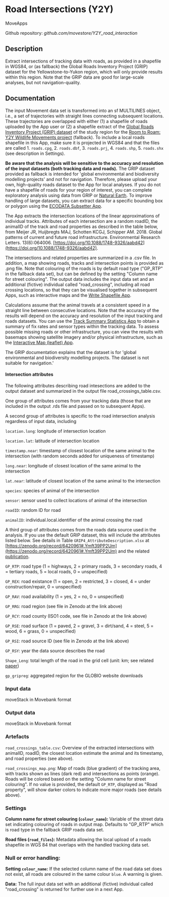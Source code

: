 # Road Intersections (Y2Y)
MoveApps

Github repository: *github.com/movestore/Y2Y_road_interaction*

## Description
Extract intersections of tracking data with roads, as provided in a shapefile in WGS84, or (as fallback) the Global Roads Inventory Project (GRIP) dataset for the Yellowstone-to-Yukon region, which will only provide results within this region. Note that the GRIP data are good for large-scale analyses, but not navigation-quality.

## Documentation
The input Movement data set is transformed into an sf MULTILINES object, i.e., a set of trajectories with straight lines connecting subsequent locations. These trajectories are overlapped with either (1) a shapefile of roads uploaded by the App user or (2) a shapefile extract of the [Global Roads Inventory Project (GRIP) dataset](https://www.globio.info/download-grip-dataset) of the study region for the [Room to Roam: Y2Y Wildlife Movements project](https://ceg.osu.edu/Y2Y_Room2Roam) (fallback). To include a local roads shapefile in this App, make sure it is projected in WGS84 and that the files are called 1. `roads.cpg`, 2. `roads.dbf`, 3. `roads.prj`, 4. `roads.shp`, 5. `roads.shx` (see description in Settings). 

**Be aware that the analysis will be sensitive to the accuracy and resolution of the input datasets (both tracking data and roads).** The GRIP dataset provided as fallback is intended for 'global environmental and biodiversity modelling projects' and not for navigation. Therefore, please upload your own, high-quality roads dataset to the App for local analyses. If you do not have a shapefile of roads for your region of interest, you can complete exploratory analysis using data from GRIP or [Natural Earth](https://www.naturalearthdata.com/). To improve handling of large datasets, you can extract data for a specific bounding box or polygon using the [ECODATA Subsetter App](https://ecodata-apps.readthedocs.io/en/latest/user_guide/subsetter.html).

The App extracts the intersection locations of the linear approximations of individual tracks. Attributes of each intersection are a random roadID, the animalID of the track and road properties as described in the table below, from Meijer JR, Huijbregts MAJ, Schotten KCGJ, Schipper AM. 2018. Global patterns of current and future road infrastructure. Environmental Research Letters. 13(6):064006. [https://doi.org/10.1088/1748-9326/aabd42](https://doi.org/10.1088/1748-9326/aabd42).

The intersections and related properties are summarized in a .csv file. In addition, a map showing roads, tracks and intersection points is provided as .png file. Note that colouring of the roads is by default road type ("GP_RTP" in the fallback data set), but can be defined by the setting "Column name for street colouring". The output data includes the input data set and an additional (fictive) individual called "road_crossing", including all road crossing locations, so that they can be visualised together in subsequent Apps, such as interactive maps and the [Write Shapefile App](https://www.moveapps.org/apps/browser/47e46a4f-8839-48c7-bfce-cbd70b478d98).

Calculations assume that the animal travels at a consistent speed in a straight line between consecutive locations. Note that the accuracy of the results will depend on the accuracy and resolution of the input tracking and roads datasets. You can use the [Track Summary Statistics App](https://www.moveapps.org/apps/browser/8ca03c5a-d61a-466d-860b-11beb6bf6404) to obtain a summary of fix rates and sensor types within the tracking data. To assess possible missing roads or other infrastructure, you can view the results with basemaps showing satellite imagery and/or physical infrastructure, such as the [Interactive Map (leaflet) App](https://www.moveapps.org/apps/browser/163c11bf-bd2c-4984-9fa6-96acdf5ac8b3). 

The GRIP documentation explains that the dataset is for 'global environmental and biodiversity modelling projects. The dataset is not suitable for navigation.' 

#### Intersection attributes 
The following attributes describing road intesections are added to the output dataset and summarized in the output file road_crossings_table.csv.

One group of attributes comes from your tracking data (those that are included in the output .rds file and passed on to subsequent Apps).

A second group of attributes is specific to the road intersection analysis regardless of input data, including

`location.long`: longitude of intersection location

`location.lat`: latitude of intersection location

`timestamp.near`: timestamp of closest location of the same animal to the intersection (with random seconds added for uniqueness of timestamp)

`long.near`: longitude of closest location of the same animal to the intersection

`lat.near`: latitude of closest location of the same animal to the intersection

`species`: species of animal of the intersection

`sensor`: sensor used to collect locations of animal of the intersection

`roadID`: random ID for road

`animalID`: individual.local.identifier of the animal crossing the road

A third group of attributes comes from the roads data source used in the analysis. If you use the default GRIP dataset, this will include the attributes listed below. See details in Table `GRIP4_AttributeDescription.xlsx` at [https://zenodo.org/record/6420961#.Ymft39PP2Um](https://zenodo.org/record/6420961#.Ymft39PP2Um) and the related [publication](https://doi.org/10.1088/1748-9326/aabd42).

`GP_RTP`: road type (1 = highways, 2 = primary roads, 3 = secondary roads, 4 = tertiary roads, 5 = local roads, 0 = unspecified)

`GP_REX`: road existance (1 = open, 2 = restricted, 3 = closed, 4 = under construction/repair, 0 = unspecified) 

`GP_RAV`: road availability (1 = yes, 2 = no, 0 = unspecified)

`GP_RRG`: road region (see file in Zenodo at the link above)

`GP_RCY`: road county (ISO1 code, see file in Zenodo at the link above)

`GP_RSE`: road surface (1 = paved, 2 = gravel, 3 = dirt/sand, 4 = steel, 5 = wood, 6 = grass, 0 = unspecified)

`GP_RSI`: road source ID (see file in Zenodo at the link above)

`GP_RSY`: year the data source describes the road

`Shape_Leng`: total length of the road in the grid cell (unit: km; see related [paper]( https://doi.org/10.1088/1748-9326/aabd42))

`gp_gripreg`: aggregated region for the GLOBIO website downloads

### Input data
moveStack in Movebank format

### Output data
moveStack in Movebank format

### Artefacts
`road_crossings_table.csv`: Overview of the extracted intersections with animalID, roadID, the closest location estimate the animal and its timestamp, and road properties (see above).
 
`road_crossings_map.png`: Map of roads (blue gradient) of the tracking area, with tracks shown as lines (dark red) and intersections as points (orange). Roads will be colored based on the setting "Column name for street colouring". If no value is provided, the default `GP_RTP`, displayed as "Road property", will show darker colors to indicate more major roads (see details above).

### Settings
**Column name for street colouring (`colour_name`):** Variable of the street data set indicating colouring of roads in output map. Defaults to "GP_RTP" which is road type in the fallback GRIP roads data set.

**Road files (`road_files`):** Metadata allowing the local upload of a roads shapefile in WGS 84 that overlaps with the handled tracking data set.

### Null or error handling:
**Setting `colour_name`:** If the selected column name of the road data set does not exist, all roads are coloured in the same colour `blue`. A warning is given.

**Data:** The full input data set with an additional (fictive) individual called "road_crossing" is returned for further use in a next App.
